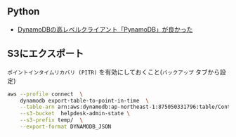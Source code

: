 ## Python

- [DynamoDBの高レベルクライアント「PynamoDB」が良かった](https://qiita.com/ykarakita/items/2bb4c951cbcb8771c3af)

## S3にエクスポート

`ポイントインタイムリカバリ (PITR)` を有効にしておくこと(`バックアップ` タブから設定)

```bash
aws --profile connect  \
    dynamodb export-table-to-point-in-time  \
    --table-arn arn:aws:dynamodb:ap-northeast-1:875050331796:table/ContactTable \
    --s3-bucket  helpdesk-admin-state \
    --s3-prefix temp/  \
    --export-format DYNAMODB_JSON
```
